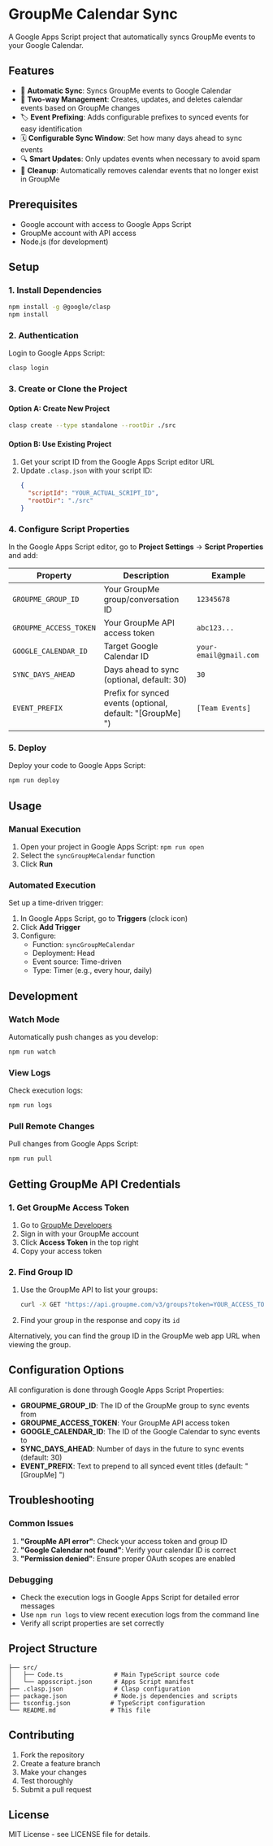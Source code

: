 # GroupMe Calendar Sync

A Google Apps Script project that automatically syncs GroupMe events to your Google Calendar.

## Features

- 🔄 **Automatic Sync**: Syncs GroupMe events to Google Calendar
- 📅 **Two-way Management**: Creates, updates, and deletes calendar events based on GroupMe changes
- 🏷️ **Event Prefixing**: Adds configurable prefixes to synced events for easy identification
- 🗓️ **Configurable Sync Window**: Set how many days ahead to sync events
- 🔍 **Smart Updates**: Only updates events when necessary to avoid spam
- 🧹 **Cleanup**: Automatically removes calendar events that no longer exist in GroupMe

## Prerequisites

- Google account with access to Google Apps Script
- GroupMe account with API access
- Node.js (for development)

## Setup

### 1. Install Dependencies

```bash
npm install -g @google/clasp
npm install
```

### 2. Authentication

Login to Google Apps Script:

```bash
clasp login
```

### 3. Create or Clone the Project

#### Option A: Create New Project
```bash
clasp create --type standalone --rootDir ./src
```

#### Option B: Use Existing Project
1. Get your script ID from the Google Apps Script editor URL
2. Update `.clasp.json` with your script ID:
   ```json
   {
     "scriptId": "YOUR_ACTUAL_SCRIPT_ID",
     "rootDir": "./src"
   }
   ```

### 4. Configure Script Properties

In the Google Apps Script editor, go to **Project Settings** → **Script Properties** and add:

| Property | Description | Example |
|----------|-------------|---------|
| `GROUPME_GROUP_ID` | Your GroupMe group/conversation ID | `12345678` |
| `GROUPME_ACCESS_TOKEN` | Your GroupMe API access token | `abc123...` |
| `GOOGLE_CALENDAR_ID` | Target Google Calendar ID | `your-email@gmail.com` |
| `SYNC_DAYS_AHEAD` | Days ahead to sync (optional, default: 30) | `30` |
| `EVENT_PREFIX` | Prefix for synced events (optional, default: "[GroupMe] ") | `[Team Events] ` |

### 5. Deploy

Deploy your code to Google Apps Script:

```bash
npm run deploy
```

## Usage

### Manual Execution

1. Open your project in Google Apps Script: `npm run open`
2. Select the `syncGroupMeCalendar` function
3. Click **Run**

### Automated Execution

Set up a time-driven trigger:

1. In Google Apps Script, go to **Triggers** (clock icon)
2. Click **Add Trigger**
3. Configure:
   - Function: `syncGroupMeCalendar`
   - Deployment: Head
   - Event source: Time-driven
   - Type: Timer (e.g., every hour, daily)

## Development

### Watch Mode

Automatically push changes as you develop:

```bash
npm run watch
```

### View Logs

Check execution logs:

```bash
npm run logs
```

### Pull Remote Changes

Pull changes from Google Apps Script:

```bash
npm run pull
```

## Getting GroupMe API Credentials

### 1. Get GroupMe Access Token

1. Go to [GroupMe Developers](https://dev.groupme.com/)
2. Sign in with your GroupMe account
3. Click **Access Token** in the top right
4. Copy your access token

### 2. Find Group ID

1. Use the GroupMe API to list your groups:
   ```bash
   curl -X GET "https://api.groupme.com/v3/groups?token=YOUR_ACCESS_TOKEN"
   ```
2. Find your group in the response and copy its `id`

Alternatively, you can find the group ID in the GroupMe web app URL when viewing the group.

## Configuration Options

All configuration is done through Google Apps Script Properties:

- **GROUPME_GROUP_ID**: The ID of the GroupMe group to sync events from
- **GROUPME_ACCESS_TOKEN**: Your GroupMe API access token  
- **GOOGLE_CALENDAR_ID**: The ID of the Google Calendar to sync events to
- **SYNC_DAYS_AHEAD**: Number of days in the future to sync events (default: 30)
- **EVENT_PREFIX**: Text to prepend to all synced event titles (default: "[GroupMe] ")

## Troubleshooting

### Common Issues

1. **"GroupMe API error"**: Check your access token and group ID
2. **"Google Calendar not found"**: Verify your calendar ID is correct
3. **"Permission denied"**: Ensure proper OAuth scopes are enabled

### Debugging

- Check the execution logs in Google Apps Script for detailed error messages
- Use `npm run logs` to view recent execution logs from the command line
- Verify all script properties are set correctly

## Project Structure

```
├── src/
│   ├── Code.ts              # Main TypeScript source code
│   └── appsscript.json      # Apps Script manifest
├── .clasp.json              # Clasp configuration
├── package.json             # Node.js dependencies and scripts
├── tsconfig.json           # TypeScript configuration
└── README.md               # This file
```

## Contributing

1. Fork the repository
2. Create a feature branch
3. Make your changes
4. Test thoroughly
5. Submit a pull request

## License

MIT License - see LICENSE file for details.
